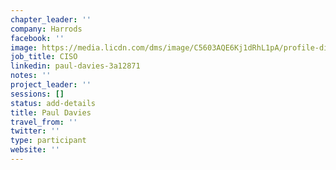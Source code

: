```yaml
---
chapter_leader: ''
company: Harrods
facebook: ''
image: https://media.licdn.com/dms/image/C5603AQE6Kj1dRhL1pA/profile-displayphoto-shrink_800_800/0?e=1564012800&v=beta&t=mZ_Rcx2mQAAh8DqGKmbQr_BhMluN23Nq3GECpNx_rPQ
job_title: CISO
linkedin: paul-davies-3a12871
notes: ''
project_leader: ''
sessions: []
status: add-details
title: Paul Davies
travel_from: ''
twitter: ''
type: participant
website: ''
---
```


<!-- put more details about participant here -->